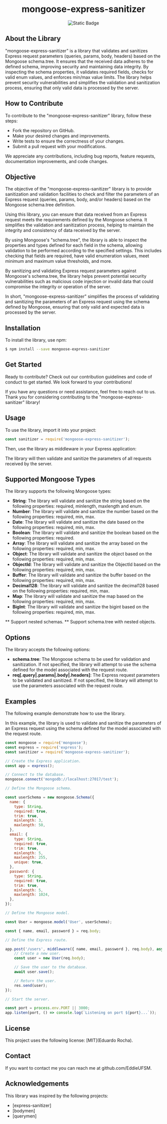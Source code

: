 <h1 align="center"> mongoose-express-sanitizer </h1>

<p align="center">
  <img alt="Static Badge" src="https://badge.fury.io/js/mongoose-express-sanitizer.svg">
</p>

## About the Library

"mongoose-express-sanitizer" is a library that validates and sanitizes Express request parameters (queries, params, body, headers) based on the Mongoose schema.tree. It ensures that the received data adheres to the defined schema, improving security and maintaining data integrity. By inspecting the schema properties, it validates required fields, checks for valid enum values, and enforces min/max value limits. The library helps prevent security vulnerabilities and simplifies the validation and sanitization process, ensuring that only valid data is processed by the server.


## How to Contribute

To contribute to the "mongoose-express-sanitizer" library, follow these steps:

- Fork the repository on GitHub.
- Make your desired changes and improvements.
- Write tests to ensure the correctness of your changes.
- Submit a pull request with your modifications.

We appreciate any contributions, including bug reports, feature requests, documentation improvements, and code changes.


## Objective

The objective of the "mongoose-express-sanitizer" library is to provide sanitization and validation facilities to check and filter the parameters of an Express request (queries, params, body, and/or headers) based on the Mongoose schema.tree definition.

Using this library, you can ensure that data received from an Express request meets the requirements defined by the Mongoose schema. It simplifies the validation and sanitization process, helping to maintain the integrity and consistency of data received by the server.

By using Mongoose's "schema.tree", the library is able to inspect the properties and types defined for each field in the schema, allowing validation to be performed according to the specified settings. This includes checking that fields are required, have valid enumeration values, meet minimum and maximum value thresholds, and more.

By sanitizing and validating Express request parameters against Mongoose's schema.tree, the library helps prevent potential security vulnerabilities such as malicious code injection or invalid data that could compromise the integrity or operation of the server.

In short, "mongoose-express-sanitizer" simplifies the process of validating and sanitizing the parameters of an Express request using the schema defined by Mongoose, ensuring that only valid and expected data is processed by the server.

## Installation

To install the library, use npm:

```sh
$ npm install --save mongoose-express-sanitizer
```

## Get Started

Ready to contribute? Check out our contribution guidelines and code of conduct to get started. We look forward to your contributions!

If you have any questions or need assistance, feel free to reach out to us. Thank you for considering contributing to the "mongoose-express-sanitizer" library!

## Usage

To use the library, import it into your project:

```js
const sanitizer = require('mongoose-express-sanitizer');
```

Then, use the library as middleware in your Express application:

The library will then validate and sanitize the parameters of all requests received by the server.

## Supported Mongoose Types 

The library supports the following Mongoose types:

- **String**: The library will validate and sanitize the string based on the following properties: required, minlength, maxlength and enum.
- **Number**: The library will validate and sanitize the number based on the following properties: required, min, max.
- **Date**: The library will validate and sanitize the date based on the following properties: required, min, max.
- **Boolean**: The library will validate and sanitize the boolean based on the following properties: required.
- **Array**: The library will validate and sanitize the array based on the following properties: required, min, max.
- **Object**: The library will validate and sanitize the object based on the following properties: required, min, max.
- **ObjectId**: The library will validate and sanitize the ObjectId based on the following properties: required, min, max.
- **Buffer**: The library will validate and sanitize the buffer based on the following properties: required, min, max.
- **Decimal128**: The library will validate and sanitize the decimal128 based on the following properties: required, min, max.
- **Map**: The library will validate and sanitize the map based on the following properties: required, min, max.
- **BigInt**: The library will validate and sanitize the bigint based on the following properties: required, min, max.
  
** Support nested schemas.
** Support schema.tree with nested objects.

## Options

The library accepts the following options:

- **schema.tree**: The Mongoose schema to be used for validation and sanitization. If not specified, the library will attempt to use the schema defined for the model associated with the request route.
- **req[.query|.params|.body|.headers]**: The Express request parameters to be validated and sanitized. If not specified, the library will attempt to use the parameters associated with the request route.

## Examples

The following example demonstrate how to use the library.

In this example, the library is used to validate and sanitize the parameters of an Express request using the schema defined for the model associated with the request route.

```js
const mongoose = require('mongoose');
const express = require('express');
const sanitizer = require('mongoose-express-sanitizer');

// Create the Express application.
const app = express();

// Connect to the database.
mongoose.connect('mongodb://localhost:27017/test');

// Define the Mongoose schema.

const userSchema = new mongoose.Schema({
  name: {
    type: String,
    required: true,
    trim: true,
    minlength: 3,
    maxlength: 50,
  },
  email: {
    type: String,
    required: true,
    trim: true,
    minlength: 5,
    maxlength: 255,
    unique: true,
  },
  password: {
    type: String,
    required: true,
    trim: true,
    minlength: 5,
    maxlength: 1024,
  },
});

// Define the Mongoose model.

const User = mongoose.model('User', userSchema);

const { name, email, password } = req.body;

// Define the Express route.

app.post('/users', middleware({ name, email, password }, req.body), async (req, res) => {
    // Create a new user.
    const user = new User(req.body);

    // Save the user to the database.
    await user.save();

    // Return the user.
    res.send(user);
});

// Start the server.

const port = process.env.PORT || 3000;
app.listen(port, () => console.log(`Listening on port ${port}...`));
```

## License

This project uses the following license: [MIT](Eduardo Rocha).

## Contact

If you want to contact me you can reach me at github.com/EddieUFSM.

## Acknowledgements

This library was inspired by the following projects:

- [express-sanitizer]
- [bodymen]
- [querymen]
